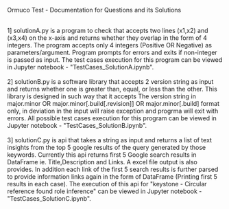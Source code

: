 Ormuco Test - Documentation for Questions and its Solutions <br><br>

1] solutionA.py is a program to check that accepts two lines (x1,x2) and (x3,x4) on the x-axis and returns whether they overlap in the form of 4 integers. The program accepts only 4 integers (Positive OR Negative) as parameters/argument. Program prompts for errors and exits if non-integer is passed as input. The test cases execution for this program can be viewed in Jupyter notebook - "TestCases_SolutionA.ipynb". <br><br> 
2] solutionB.py is a software library that accepts 2 version string as input and returns whether one is greater than, equal, or less than the other. This library is designed in such way that it accepts The version string in major.minor OR major.minor[.build[.revision]] OR major.minor[.build] format only, in deviation in the input will raise exception and progrma will exit with errors. All possible test cases execution for this program can be viewed in Jupyter notebook - "TestCases_SolutionB.ipynb". <br><br> 
3] solutionC.py is api that takes a string as input and returns a list of text insights from the top 5 google results of the query generated by those keywords. Currently this api returns first 5 Google search results in DataFrame ie. Title,Description and Links. A excel file output is also provides. In addition each link of the first 5 search results is further parsed to provide information links again in the form of DataFrame (Printing first 5 results in each case). The execution of this api for "keystone - Circular reference found role inference" can be viewed in Jupyter notebook - "TestCases_SolutionC.ipynb".
